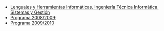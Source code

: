* [Lenguajes y Herramientas Informáticas. Ingeniería Técnica Informática.  Sistemas y Gestión](https://campusvirtual.ull.es/ocw/course/view.php?id=43)
* [Programa 2008/2009](http://cc.etsii.ull.es/ftp/antiguo/LHP/programa/)
* [Programa 2009/2010](http://nereida.deioc.ull.es/~lhp/pspdf/lhp.pdf)
